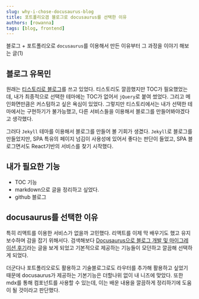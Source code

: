 ```yaml
---
slug: why-i-chose-docusaurus-blog
title: 포트폴리오겸 블로그로 docusaurus를 선택한 이유
authors: [rowanna]
tags: [blog, frontend]
---
```


블로그 + 포트폴리오로 `docusaurus`를 이용해서 만든 이유부터 그 과정을 이야기 해보는 글(1)

<!-- truncate -->

## 블로그 유목민

원래는 [티스토리로 블로그](https://rowanna.tistory.com/)를 쓰고 있었다. 티스토리도 깔끔했지만 TOC가 필요했었는데, 내가 최종적으로 선택한 테마에는 TOC가 없어서 `jQuery`로 붙여 썼었다. 그리고 메인화면만큼은 커스텀하고 싶은 욕심이 있었다. 그렇지만 티스토리에서는 내가 선택한 테마에서는 구현하기가 불가능했고, 다른 서비스들을 이용해서 블로그를 만들어봐야겠다고 생각했다.

그러다 `Jekyll` 테마를 이용해서 블로그를 만들어 볼 기회가 생겼다. `Jekyll`로 블로그를 만들었지만, SPA 특유의 페이지 넘김이 사용성에 있어서 좋다는 판단이 들었고, SPA 블로그면서도 React기반의 서비스를 찾기 시작했다.

## 내가 필요한 기능

- TOC 기능
- markdown으로 글을 정리하고 싶었다.
- github 블로그

## docusaurus를 선택한 이유

특히 리액트를 이용한 서비스가 없을까 고민했다. 리액트를 이제 막 배우기도 했고 유지보수하며 감을 잡기 위해서다. 검색해보다 [Docusaurus으로 블로그 개발 및 마이그레이션 후기](https://parkgang.github.io/blog/2022/12/03/blog-migrating-to-docusaurus/)라는 글을 보게 되었고 기본적으로 제공하는 기능들이 모던하고 깔끔해 선택하게 되었다.

더군다나 포트폴리오로도 활용하고 기술블로그로도 라우터를 추가해 활용하고 싶었기 때문에 docusaurus가 제공하는 기본기능은 더할나위 없이 내 니즈에 맞았다. 또한 mdx를 통해 컴포넌트를 사용할 수 있는데, 이는 배운 내용을 깔끔하게 정리하기에 도움이 될 것이라고 판단했다.
